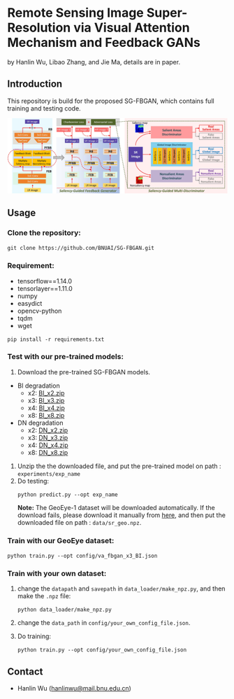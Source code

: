 # Remote Sensing Image Super-Resolution via Visual Attention Mechanism and Feedback GANs

by Hanlin Wu, Libao Zhang, and Jie Ma, details are in paper.

## Introduction
This repository is build for the proposed SG-FBGAN, which contains full training and testing code. 

![framework](/_images/framework.jpg)

## Usage

### Clone the repository:

```
git clone https://github.com/BNUAI/SG-FBGAN.git
```

### Requirement:

- tensorflow==1.14.0
- tensorlayer==1.11.0
- numpy
- easydict
- opencv-python
- tqdm
- wget

```
pip install -r requirements.txt
```

### Test with our pre-trained models:

1. Download the pre-trained SG-FBGAN models.
   
- BI degradation
  - x2: [BI_x2.zip](https://github.com/BNUAI/SG-FBGAN/releases/download/v1.0/BI_x2.zip)
  - x3: [BI_x3.zip](https://github.com/BNUAI/SG-FBGAN/releases/download/v1.0/BI_x3.zip)
  - x4: [BI_x4.zip](https://github.com/BNUAI/SG-FBGAN/releases/download/v1.0/BI_x4.zip)
  - x8: [BI_x8.zip](https://github.com/BNUAI/SG-FBGAN/releases/download/v1.0/BI_x8.zip)
- DN degradation
  - x2: [DN_x2.zip](https://github.com/BNUAI/SG-FBGAN/releases/download/v1.0/DN_x2.zip)
  - x3: [DN_x3.zip](https://github.com/BNUAI/SG-FBGAN/releases/download/v1.0/DN_x3.zip)
  - x4: [DN_x4.zip](https://github.com/BNUAI/SG-FBGAN/releases/download/v1.0/DN_x4.zip)
  - x8: [DN_x8.zip](https://github.com/BNUAI/SG-FBGAN/releases/download/v1.0/DN_x8.zip)

1. Unzip the the downloaded file, and put the pre-trained model on path : `experiments/exp_name`
2. Do testing: 
    ```
    python predict.py --opt exp_name
    ```
    **Note:** The GeoEye-1 dataset will be downloaded automatically. If the download fails, please download it manually from [here](https://github.com/BNUAI/SG-FBGAN/releases/download/v1.0/sr_geo.npz), and then put the downloaded file on path : `data/sr_geo.npz`.

### Train with our GeoEye dataset:

```
python train.py --opt config/va_fbgan_x3_BI.json
```

### Train with your own dataset:

1. change the `datapath` and `savepath` in `data_loader/make_npz.py`, and then make the `.npz` file:
   
   ```
   python data_loader/make_npz.py
   ```
2. change the `data_path` in `config/your_own_config_file.json`.
3. Do training:
   ```
   python train.py --opt config/your_own_config_file.json
   ```

## Contact
- Hanlin Wu (hanlinwu@mail.bnu.edu.cn)